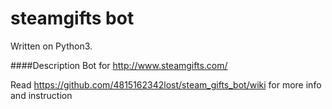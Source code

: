# steamgifts bot
Written on Python3.

####Description
Bot for http://www.steamgifts.com/ 

Read https://github.com/4815162342lost/steam_gifts_bot/wiki for more info and instruction
